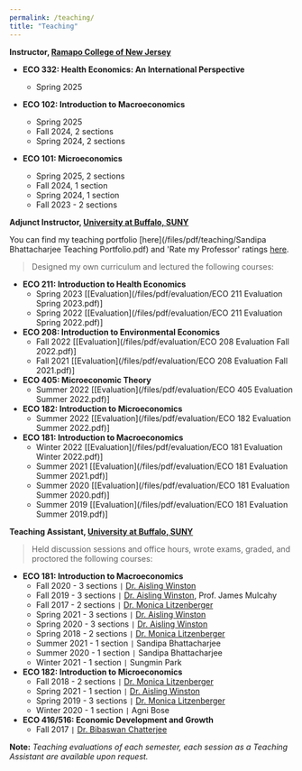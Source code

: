 ```yaml
---
permalink: /teaching/
title: "Teaching"
---
```


**Instructor, [Ramapo College of New Jersey](https://www.ramapo.edu/majors-minors/majors/economics/)**  

 - **ECO 332: Health Economics: An International Perspective**
     - Spring 2025

 - **ECO 102: Introduction to Macroeconomics**
     - Spring 2025
     - Fall 2024, 2 sections
     - Spring 2024, 2 sections

 - **ECO 101: Microeconomics**
     - Spring 2025, 2 sections
     - Fall 2024, 1 section
     - Spring 2024, 1 section
     - Fall 2023 - 2 sections

**Adjunct Instructor, [University at Buffalo, SUNY](https://arts-sciences.buffalo.edu/economics.html)**  

You can find my teaching portfolio [here](/files/pdf/teaching/Sandipa Bhattacharjee Teaching Portfolio.pdf) and 'Rate my Professor' ratings [here](https://www.ratemyprofessors.com/professor?tid=2591763). 

> Designed my own curriculum and lectured the following courses:

 - **ECO 211: Introduction to Health Economics**
     - Spring 2023 [[Evaluation](/files/pdf/evaluation/ECO 211 Evaluation Spring 2023.pdf)]
     - Spring 2022 [[Evaluation](/files/pdf/evaluation/ECO 211 Evaluation Spring 2022.pdf)]
 - **ECO 208: Introduction to Environmental Economics** 
     - Fall 2022 [[Evaluation](/files/pdf/evaluation/ECO 208 Evaluation Fall 2022.pdf)] 
     - Fall 2021 [[Evaluation](/files/pdf/evaluation/ECO 208 Evaluation Fall 2021.pdf)]
 - **ECO 405: Microeconomic Theory**
     - Summer 2022 [[Evaluation](/files/pdf/evaluation/ECO 405 Evaluation Summer 2022.pdf)]
 - **ECO 182: Introduction to Microeconomics**
     - Summer 2022 [[Evaluation](/files/pdf/evaluation/ECO 182 Evaluation Summer 2022.pdf)]
 - **ECO 181: Introduction to Macroeconomics** 
     - Winter 2022 [[Evaluation](/files/pdf/evaluation/ECO 181 Evaluation Winter 2022.pdf)]
     - Summer 2021 [[Evaluation](/files/pdf/evaluation/ECO 181 Evaluation Summer 2021.pdf)]
     - Summer 2020 [[Evaluation](/files/pdf/evaluation/ECO 181 Evaluation Summer 2020.pdf)]
     - Summer 2019 [[Evaluation](/files/pdf/evaluation/ECO 181 Evaluation Summer 2019.pdf)]


**Teaching Assistant, [University at Buffalo, SUNY](https://arts-sciences.buffalo.edu/economics.html)**  
> Held discussion sessions and office hours, wrote exams, graded, and proctored the following courses:  


 - **ECO 181: Introduction to Macroeconomics** 
     - Fall 2020 - 3 sections `|` [Dr. Aisling Winston](https://sites.google.com/view/aisling-winston/home)
     - Fall 2019 - 3 sections `|` [Dr. Aisling Winston](https://sites.google.com/view/aisling-winston/home), Prof. James Mulcahy
     - Fall 2017 - 2 sections `|` [Dr. Monica Litzenberger](https://www.sjf.edu/profiles/profile-last-name-1974-en.html)
     - Spring 2021 - 3 sections `|` [Dr. Aisling Winston](https://sites.google.com/view/aisling-winston/home)
     - Spring 2020 - 3 sections `|` [Dr. Aisling Winston](https://sites.google.com/view/aisling-winston/home)
     - Spring 2018 - 2 sections `|` [Dr. Monica Litzenberger](https://www.sjf.edu/profiles/profile-last-name-1974-en.html)
     - Summer 2021 - 1 section `|` Sandipa Bhattacharjee
     - Summer 2020 - 1 section `|` Sandipa Bhattacharjee
     - Winter 2021 - 1 section `|` Sungmin Park
 - **ECO 182: Introduction to Microeconomics** 
     - Fall 2018 - 2 sections `|` [Dr. Monica Litzenberger](https://www.sjf.edu/profiles/profile-last-name-1974-en.html)
     - Spring 2021 - 1 section `|` [Dr. Aisling Winston](https://sites.google.com/view/aisling-winston/home)
     - Spring 2019 - 3 sections `|` [Dr. Monica Litzenberger](https://www.sjf.edu/profiles/profile-last-name-1974-en.html)
     - Winter 2020 - 1 section `|` Agni Bose
 - **ECO 416/516: Economic Development and Growth** 
     - Fall 2017 `|` [Dr. Bibaswan Chatterjee](http://jinhe.xjtu.edu.cn/info/1027/2066.htm)

**Note:** *Teaching evaluations of each semester, each session as a Teaching Assistant are available upon request.*

